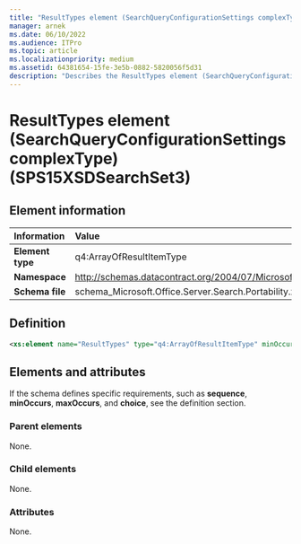 ```yaml
---
title: "ResultTypes element (SearchQueryConfigurationSettings complexType) (SPS15XSDSearchSet3)"
manager: arnek
ms.date: 06/10/2022
ms.audience: ITPro
ms.topic: article
ms.localizationpriority: medium
ms.assetid: 64381654-15fe-3e5b-0882-5820056f5d31
description: "Describes the ResultTypes element (SearchQueryConfigurationSettings complexType) (SPS15XSDSearchSet3)."
---
```


# ResultTypes element (SearchQueryConfigurationSettings complexType) (SPS15XSDSearchSet3)


## Element information

|Information|Value|
|:-----|:-----|
|**Element type** |q4:ArrayOfResultItemType |
|**Namespace** |http://schemas.datacontract.org/2004/07/Microsoft.Office.Server.Search.Portability |
|**Schema file** |schema_Microsoft.Office.Server.Search.Portability.xsd |

## Definition

```XML
<xs:element name="ResultTypes" type="q4:ArrayOfResultItemType" minOccurs="0"></xs:element>

```

## Elements and attributes

If the schema defines specific requirements, such as **sequence**, **minOccurs**, **maxOccurs**, and **choice**, see the definition section.

### Parent elements

None.

### Child elements

None.

### Attributes

None.
